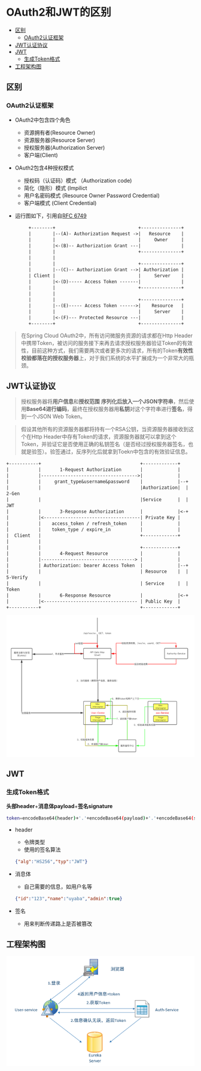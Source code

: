 # OAuth2和JWT的区别

<!-- @import "[TOC]" {cmd="toc" depthFrom=2 depthTo=6 orderedList=false} -->
<!-- code_chunk_output -->

* [区别](#区别)
	* [OAuth2认证框架](#oauth2认证框架)
* [JWT认证协议](#jwt认证协议)
* [JWT](#jwt)
	* [生成Token格式](#生成token格式)
* [工程架构图](#工程架构图)

<!-- /code_chunk_output -->

## 区别

### OAuth2认证框架

- OAuth2中包含四个角色
  - 资源拥有者(Resource Owner)
  - 资源服务器(Resource Server)
  - 授权服务器(Authorization Server)
  - 客户端(Client)

- OAuth2包含4种授权模式

  - 授权码（认证码）模式 （Authorization code)
  - 简化（隐形）模式 (Impilict
  - 用户名密码模式 (Resource Owner Password Credential)
  - 客户端模式 (Client Credential)

- 运行图如下，引用自[RFC 6749](https://tools.ietf.org/html/rfc6749)

  ```
       +--------+                               +---------------+
       |        |--(A)- Authorization Request ->|   Resource    |
       |        |                               |     Owner     |
       |        |<-(B)-- Authorization Grant ---|               |
       |        |                               +---------------+
       |        |
       |        |                               +---------------+
       |        |--(C)-- Authorization Grant -->| Authorization |
       | Client |                               |     Server    |
       |        |<-(D)----- Access Token -------|               |
       |        |                               +---------------+
       |        |
       |        |                               +---------------+
       |        |--(E)----- Access Token ------>|    Resource   |
       |        |                               |     Server    |
       |        |<-(F)--- Protected Resource ---|               |
       +--------+                               +---------------+
  ```

>  在Spring Cloud OAuth2中，所有访问微服务资源的请求都在Http Header中携带Token，被访问的服务接下来再去请求授权服务器验证Token的有效性，目前这种方式，我们需要两次或者更多次的请求，所有的Token**有效性校验都落在的授权服务器**上，对于我们系统的水平扩展成为一个非常大的瓶颈。

## JWT认证协议

> 授权服务器将**用户信息**和**授权范围** **序列化后放入一个JSON字符串**，然后使用**Base64进行编码**，最终在授权服务器用**私钥**对这个字符串进行**签名**，得到一个JSON Web Token。

> 假设其他所有的资源服务器都将持有一个RSA公钥，当资源服务器接收到这个在Http Header中存有Token的请求，资源服务器就可以拿到这个Token，并验证它是否使用正确的私钥签名（是否经过授权服务器签名，也就是验签）。验签通过，反序列化后就拿到Toekn中包含的有效验证信息。

```text
+-----------+                                     +-------------+
|           |       1-Request Authorization       |             |
|           |------------------------------------>|             |
|           |     grant_type&username&password    |             |--+
|           |                                     |Authorization|  | 2-Gen
|           |                                     |Service      |  |   JWT
|           |       3-Response Authorization      |             |<-+
|           |<------------------------------------| Private Key |
|           |    access_token / refresh_token     |             |
|           |    token_type / expire_in           |             |
|  Client   |                                     +-------------+
|           |
|           |                                     +-------------+
|           |       4-Request Resource            |             |
|           |-----------------------------------> |             |
|           | Authorization: bearer Access Token  |             |--+
|           |                                     | Resource    |  | 5-Verify
|           |                                     | Service     |  |  Token
|           |       6-Response Resource           |             |<-+
|           |<----------------------------------- | Public Key  |
+-----------+                                     +-------------+
```

![img](assets/v2-467d442498d0ed41372a7567fc36a714_hd.png)

## JWT

### 生成Token格式

**头部header**+**消息体payload**+**签名signature**

```bash
token=encodeBase64(header)+'.'+encodeBase64(payload)+'.'+encodeBase64(signature)
```

- header

  - 令牌类型
  - 使用的签名算法

  ```json
  {"alg":"HS256","typ":"JWT"}
  ```

- 消息体

  - 自己需要的信息，如用户名等

  ```json
  {"id":"123","name":"uyaba","admin":true}
  ```

- 签名
  - 用来判断传递路上是否被篡改

## 工程架构图

![SpringCloudï¼10ï¼ä½¿ç¨Spring Cloud OAuth2åJWTä¿æ¤å¾®æå¡](assets/java0-1548306971.png)

